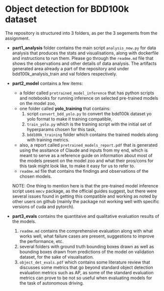 # Object detection for BDD100k dataset

The repository is structured into 3 folders, as per the 3 segements from the assignment. 
- **part1_analysis** folder contains the main script `analysis_new.py` for data analysis that produces the stats and visualisations, along with dockerfile and instructions to run them. Please go through the `readme.md` file that shows the observations and other details of data analysis. The artifacts generated area already a part of the repository and under bdd100k_analysis_train and val folders respectively. 

- **part2_model** contains a few items: 
    - a folder called `pretrained_model_inference` that has python scripts and notebooks for running inference on selected pre-trained models on the model zoo,
    - one folder called **yolo_training** that contains:
        1. script `convert_bdd_yolo.py` to convert the bdd100k dataset yo yolo format to make it training compatible,
        2. `train_yolo.py` which is the training script with the initial set of hyperparams chosen for this task,
        3. `bdd100k_training` folder which contains the trained models along with training metrics. 
    - also, a report called `pretrained_models_report.pdf` that is generated using the assitance of Claude and inputs from my end, which is meant to serve as a reference guide on information about most of the models present on the model zoo and what their pros/cons for this task might look like, to make it easy for us to refer to. 
    - `readme.md` file that contains the findings and observations of the chosen models.


    NOTE:
    One thing to mention here is that the pre-trained model inference script uses `mmcv` package, as the official guides suggest, but there were several issues found in getting this compatible and working as noted by other users on github (mainly the package not working well with specific versions of cuda and pytorch).


- **part3_evals** contains the quantitaive and qualitative evaluation results of the models. 
    1. `readme.md` contains the comprehensive evaluation along with what works well, what failure cases are present, suggestions to improve the performance, etc.
    2. several folders with ground truth bounding boxes drawn as well as bounding boxes drawn from predictions of the model on validation dataset, for the sake of visualisation. 
    3. `object_det_evals.pdf` which contains some literature review that discusses some metrics that go beyond standard object detection evaluation metrics such as AP, as some of the standard evaluation metrics can prove to be not so useful when evaluating models for the task of autonomous driving.